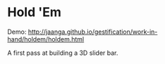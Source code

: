 Hold 'Em
========

Demo: http://jaanga.github.io/gestification/work-in-hand/holdem/holdem.html

A first pass at building a 3D slider bar.


